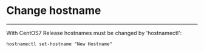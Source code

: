 # Change hostname
<!-- date: 2015-09-08 00:00:00 -->
<!-- category: centos -->
<!-- tags: centos, linux, hostnamectl -->
***
With CentOS7 Release hostnames must be changed by 'hostnamectl':

    hostnamectl set-hostname "New Hostname"